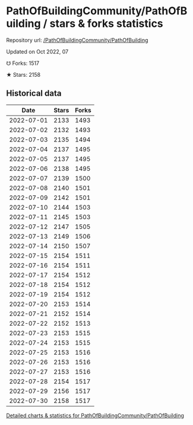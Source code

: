 # PathOfBuildingCommunity/PathOfBuilding / stars & forks statistics

Repository url: [/PathOfBuildingCommunity/PathOfBuilding](https://github.com/PathOfBuildingCommunity/PathOfBuilding)

Updated on Oct 2022, 07

☋ Forks: 1517

★ Stars: 2158

## Historical data
| Date | Stars | Forks |
|------|-------|-------|
| 2022-07-01 | 2133 | 1493 | 
| 2022-07-02 | 2132 | 1493 | 
| 2022-07-03 | 2135 | 1494 | 
| 2022-07-04 | 2137 | 1495 | 
| 2022-07-05 | 2137 | 1495 | 
| 2022-07-06 | 2138 | 1495 | 
| 2022-07-07 | 2139 | 1500 | 
| 2022-07-08 | 2140 | 1501 | 
| 2022-07-09 | 2142 | 1501 | 
| 2022-07-10 | 2144 | 1503 | 
| 2022-07-11 | 2145 | 1503 | 
| 2022-07-12 | 2147 | 1505 | 
| 2022-07-13 | 2149 | 1506 | 
| 2022-07-14 | 2150 | 1507 | 
| 2022-07-15 | 2154 | 1511 | 
| 2022-07-16 | 2154 | 1511 | 
| 2022-07-17 | 2154 | 1512 | 
| 2022-07-18 | 2154 | 1512 | 
| 2022-07-19 | 2154 | 1512 | 
| 2022-07-20 | 2153 | 1514 | 
| 2022-07-21 | 2152 | 1514 | 
| 2022-07-22 | 2152 | 1513 | 
| 2022-07-23 | 2153 | 1515 | 
| 2022-07-24 | 2153 | 1515 | 
| 2022-07-25 | 2153 | 1516 | 
| 2022-07-26 | 2153 | 1516 | 
| 2022-07-27 | 2153 | 1516 | 
| 2022-07-28 | 2154 | 1517 | 
| 2022-07-29 | 2156 | 1517 | 
| 2022-07-30 | 2158 | 1517 | 


[Detailed charts & statistics for PathOfBuildingCommunity/PathOfBuilding](https://reviewgithub.com/rep/PathOfBuildingCommunity/PathOfBuilding)
